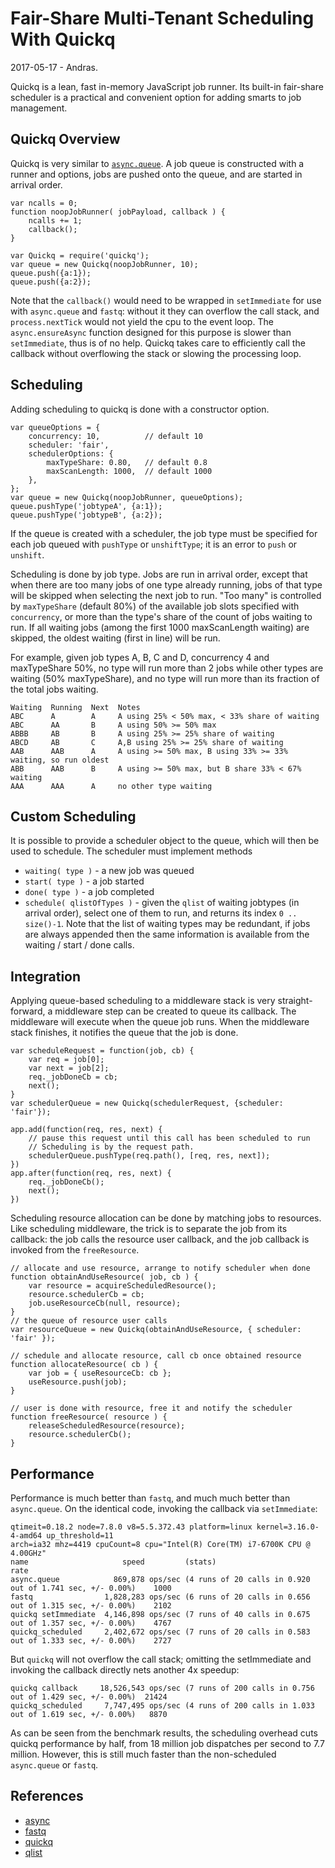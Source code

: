 Fair-Share Multi-Tenant Scheduling With Quickq
==============================================
2017-05-17 - Andras.

Quickq is a lean, fast in-memory JavaScript job runner.  Its built-in fair-share
scheduler is a practical and convenient option for adding smarts to job management.


Quickq Overview
---------------

Quickq is very similar to [`async.queue`](https://npmjs.com/package/async).  A job queue
is constructed with a runner and options, jobs are pushed onto the queue, and are
started in arrival order.

    var ncalls = 0;
    function noopJobRunner( jobPayload, callback ) {
        ncalls += 1;
        callback();
    }

    var Quickq = require('quickq');
    var queue = new Quickq(noopJobRunner, 10);
    queue.push({a:1});
    queue.push({a:2});

Note that the `callback()` would need to be wrapped in `setImmediate` for use with
`async.queue` and `fastq`: without it they can overflow the call stack, and
`process.nextTick` would not yield the cpu to the event loop.  The `async.ensureAsync`
function designed for this purpose is slower than `setImmediate`, thus is of no help.
Quickq takes care to efficiently call the callback without overflowing the stack or
slowing the processing loop.


Scheduling
----------

Adding scheduling to quickq is done with a constructor option.

    var queueOptions = {
        concurrency: 10,          // default 10
        scheduler: 'fair',
        schedulerOptions: {
            maxTypeShare: 0.80,   // default 0.8
            maxScanLength: 1000,  // default 1000
        },
    };
    var queue = new Quickq(noopJobRunner, queueOptions);
    queue.pushType('jobtypeA', {a:1});
    queue.pushType('jobtypeB', {a:2});

If the queue is created with a scheduler, the job type must be specified for each job
queued with `pushType` or `unshiftType`; it is an error to `push` or `unshift`.

Scheduling is done by job type.  Jobs are run in arrival order, except that when there
are too many jobs of one type already running, jobs of that type will be skipped when
selecting the next job to run.  "Too many" is controlled by `maxTypeShare` (default 80%)
of the available job slots specified with `concurrency`, or more than the type's share
of the count of jobs waiting to run.  If all waiting jobs (among the first 1000
maxScanLength waiting) are skipped, the oldest waiting (first in line) will be run.

For example, given job types A, B, C and D, concurrency 4 and maxTypeShare 50%, no type
will run more than 2 jobs while other types are waiting (50% maxTypeShare), and no type
will run more than its fraction of the total jobs waiting.

    Waiting  Running  Next  Notes
    ABC      A        A     A using 25% < 50% max, < 33% share of waiting
    ABC      AA       B     A using 50% >= 50% max
    ABBB     AB       B     A using 25% >= 25% share of waiting
    ABCD     AB       C     A,B using 25% >= 25% share of waiting
    AAB      AAB      A     A using >= 50% max, B using 33% >= 33% waiting, so run oldest
    ABB      AAB      B     A using >= 50% max, but B share 33% < 67% waiting
    AAA      AAA      A     no other type waiting


Custom Scheduling
-----------------

It is possible to provide a scheduler object to the queue, which will then be used to
schedule.  The scheduler must implement methods

- `waiting( type )` - a new job was queued
- `start( type )` - a job started
- `done( type )` - a job completed
- `schedule( qlistOfTypes )` - given the `qlist` of waiting jobtypes (in arrival order),
  select one of them to run, and returns its index `0 .. size()-1`. Note that the list
  of waiting types may be redundant, if jobs are always appended then the same
  information is available from the waiting / start / done calls.

Integration
-----------

Applying queue-based scheduling to a middleware stack is very straight-forward, a
middleware step can be created to queue its callback.  The middleware will execute when
the queue job runs.  When the middleware stack finishes, it notifies the queue that
the job is done.

    var scheduleRequest = function(job, cb) {
        var req = job[0];
        var next = job[2];
        req._jobDoneCb = cb;
        next();
    }
    var schedulerQueue = new Quickq(schedulerRequest, {scheduler: 'fair'});

    app.add(function(req, res, next) {
        // pause this request until this call has been scheduled to run
        // Scheduling is by the request path.
        schedulerQueue.pushType(req.path(), [req, res, next]);
    })
    app.after(function(req, res, next) {
        req._jobDoneCb();
        next();
    })

Scheduling resource allocation can be done by matching jobs to resources.  Like
scheduling middleware, the trick is to separate the job from its callback:  the job
calls the resource user callback, and the job callback is invoked from the
`freeResource`.

    // allocate and use resource, arrange to notify scheduler when done
    function obtainAndUseResource( job, cb ) {
        var resource = acquireScheduledResource();
        resource.schedulerCb = cb;
        job.useResourceCb(null, resource);
    }
    // the queue of resource user calls
    var resourceQueue = new Quickq(obtainAndUseResource, { scheduler: 'fair' });

    // schedule and allocate resource, call cb once obtained resource
    function allocateResource( cb ) {
        var job = { useResourceCb: cb };
        useResource.push(job);
    }

    // user is done with resource, free it and notify the scheduler
    function freeResource( resource ) {
        releaseScheduledResource(resource);
        resource.schedulerCb();
    }

Performance
-----------

Performance is much better than `fastq`, and much much better than `async.queue`.
On the identical code, invoking the callback via `setImmediate`:

    qtimeit=0.18.2 node=7.8.0 v8=5.5.372.43 platform=linux kernel=3.16.0-4-amd64 up_threshold=11
    arch=ia32 mhz=4419 cpuCount=8 cpu="Intel(R) Core(TM) i7-6700K CPU @ 4.00GHz"
    name                     speed         (stats)                                                      rate
    async.queue            869,878 ops/sec (4 runs of 20 calls in 0.920 out of 1.741 sec, +/- 0.00%)    1000
    fastq                1,828,283 ops/sec (6 runs of 20 calls in 0.656 out of 1.315 sec, +/- 0.00%)    2102
    quickq setImmediate  4,146,898 ops/sec (7 runs of 40 calls in 0.675 out of 1.357 sec, +/- 0.00%)    4767
    quickq_scheduled     2,402,672 ops/sec (7 runs of 20 calls in 0.583 out of 1.333 sec, +/- 0.00%)    2727

But `quickq` will not overflow the call stack; omitting the setImmediate and invoking
the callback directly nets another 4x speedup:

    quickq callback     18,526,543 ops/sec (7 runs of 200 calls in 0.756 out of 1.429 sec, +/- 0.00%)  21424
    quickq_scheduled     7,747,495 ops/sec (4 runs of 200 calls in 1.033 out of 1.619 sec, +/- 0.00%)   8870

As can be seen from the benchmark results, the scheduling overhead cuts quickq
performance by half, from 18 million job dispatches per second to 7.7 million.
However, this is still much faster than the non-scheduled `async.queue` or `fastq`.


References
----------

- [async](https://npmjs.com/package/async)
- [fastq](https://npmjs.com/package/fastq)
- [quickq](https://npmjs.com/package/quickq)
- [qlist](https://npmjs.com/package/qlist)

